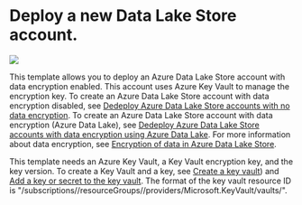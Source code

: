 # Deploy a new Data Lake Store account.

<a href="https://portal.azure.com/#create/Microsoft.Template/uri/https%3A%2F%2Fraw.githubusercontent.com%2FAzure%2Fazure-quickstart-templates%2Fmaster%2F101-datalake-store-encryption-key-vault%2Fazuredeploy.json" target="_blank">
    <img src="http://azuredeploy.net/deploybutton.png"/>
</a>

This template allows you to deploy an Azure Data Lake Store account with data encryption enabled.  This account uses Azure Key Vault to manage the encryption key. To create an Azure Data Lake Store account with data encryption disabled, see [Dedeploy Azure Data Lake Store accounts with no data encryption](https://azure.microsoft.com/resources/templates/101-data-lake-store-no-encryption/). To create an Azure Data Lake Store account with data encryption (Azure Data Lake), see [Dedeploy Azure Data Lake Store accounts with data encryption using Azure Data Lake](https://azure.microsoft.com/resources/templates/101-data-lake-store-encryption-adls/). For more information about data encryption, see [Encryption of data in Azure Data Lake Store](https://docs.microsoft.com/azure/data-lake-store/data-lake-store-encryption).

This template needs an Azure Key Vault, a Key Vault encryption key, and the key version. To create a Key Vault and a key, see [Create a key vault](https://docs.microsoft.com/azure/key-vault/key-vault-get-started.md#vault)) and [Add a key or secret to the key vault](https://docs.microsoft.com/azure/key-vault/key-vault-get-started#add). The format of the key vault resource ID is "/subscriptions/<SubscriptionID>/resourceGroups/<ResourceGroupName>/providers/Microsoft.KeyVault/vaults/<KeyVaultName>". 